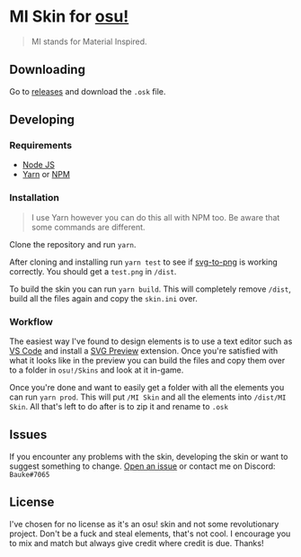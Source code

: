 # MI Skin for [osu!](https://osu.ppy.sh/home/)

> MI stands for Material Inspired.

## Downloading

Go to [releases](https://github.com/Bauke/mi-skin/releases) and download the `.osk` file. 

## Developing

### Requirements

* [Node JS](https://nodejs.org/)
* [Yarn](https://yarnpkg.com) or [NPM](https://www.npmjs.com/)

### Installation

>I use Yarn however you can do this all with NPM too. Be aware that some commands are different.

Clone the repository and run `yarn`.

After cloning and installing run `yarn test` to see if [svg-to-png](https://yarnpkg.com/package/svg-to-png) is working correctly. You should get a `test.png` in `/dist`.

To build the skin you can run `yarn build`. This will completely remove `/dist`, build all the files again and copy the `skin.ini` over.

### Workflow

The easiest way I've found to design elements is to use a text editor such as [VS Code](https://code.visualstudio.com/) and install a [SVG Preview](https://marketplace.visualstudio.com/items?itemName=cssho.vscode-svgviewer) extension. Once you're satisfied with what it looks like in the preview you can build the files and copy them over to a folder in `osu!/Skins` and look at it in-game.

Once you're done and want to easily get a folder with all the elements you can run `yarn prod`. This will put `/MI Skin` and all the elements into `/dist/MI Skin`. All that's left to do after is to zip it and rename to `.osk`

## Issues

If you encounter any problems with the skin, developing the skin or want to suggest something to change. [Open an issue](https://github.com/Bauke/mi-skin/issues) or contact me on Discord: `Bauke#7065`

## License

I've chosen for no license as it's an osu! skin and not some revolutionary project. Don't be a fuck and steal elements, that's not cool. I encourage you to mix and match but always give credit where credit is due. Thanks!
